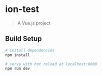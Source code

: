 # ion-test

> A Vue.js project

## Build Setup

``` bash
# install dependencies
npm install

# serve with hot reload at localhost:8080
npm run dev
```